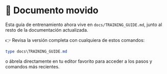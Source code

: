 # 🚨 Documento movido

Esta guía de entrenamiento ahora vive en `docs/TRAINING_GUIDE.md`, junto al resto de la documentación actualizada.

👉 Revisa la versión completa con cualquiera de estos comandos:

```powershell
type docs\TRAINING_GUIDE.md
```

o ábrela directamente en tu editor favorito para acceder a los pasos y comandos más recientes.
